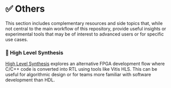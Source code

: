 # ✅ Others

This section includes complementary resources and side topics that, while not central to the main workflow of this repository, provide useful insights or experimental tools that may be of interest to advanced users or for specific use cases.

### 🔹 High Level Synthesis

[High Level Synthesis](others/hls/hls.md) explores an alternative FPGA development flow where C/C++ code is converted into RTL using tools like Vitis HLS. This can be useful for algorithmic design or for teams more familiar with software development than HDL.